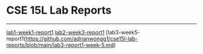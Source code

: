 # CSE 15L Lab Reports
---
[lab1-week1-report1](https://adrianwongg1.github.io/cse15l-lab-reports/lab1-report-1-week-1.html) 
[lab2-week3-report1]() 
[lab3-week5-report1(https://github.com/adrianwongg1/cse15l-lab-reports/blob/main/lab3-report1-week-5.md)

